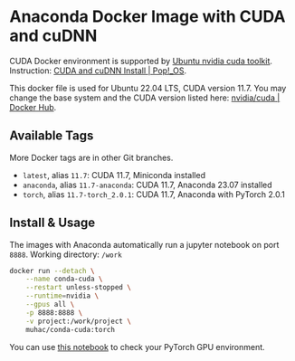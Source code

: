# Anaconda Docker Image with CUDA and cuDNN

CUDA Docker environment is supported by [Ubuntu nvidia cuda toolkit](https://packages.ubuntu.com/jammy/amd64/nvidia-cuda-toolkit). Instruction: [CUDA and cuDNN Install | Pop!_OS](https://support.system76.com/articles/cuda/).

This docker file is used for Ubuntu 22.04 LTS, CUDA version 11.7. You may change the base system and the CUDA version listed here: [nvidia/cuda | Docker Hub](https://hub.docker.com/r/nvidia/cuda/tags?page=1).

## Available Tags

More Docker tags are in other Git branches.

- `latest`, alias `11.7`: CUDA 11.7, Miniconda installed
- `anaconda`, alias `11.7-anaconda`: CUDA 11.7, Anaconda 23.07 installed
- `torch`, alias `11.7-torch_2.0.1`: CUDA 11.7, Anaconda with PyTorch 2.0.1

## Install & Usage

The images with Anaconda automatically run a jupyter notebook on port `8888`. Working directory: `/work`

```bash
docker run --detach \
    --name conda-cuda \
    --restart unless-stopped \
    --runtime=nvidia \
    --gpus all \
    -p 8888:8888 \
    -v project:/work/project \
    muhac/conda-cuda:torch
```

You can use [this notebook](notebook/PyTorchGPU.ipynb) to check your PyTorch GPU environment.
